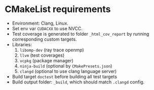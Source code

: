 # CMakeList requirements

- Environment: Clang, Linux.
- Set env var `CUDACXX` to use NVCC.
- Test coverage is generated to folder `_html_cov_report` by running corresponding custom targets.
- Libraries: 
    1. `libomp-dev` (ray trace openmp) 
    1. `llvm` (test coverages)
    1. `vcpkg` (package manager)
    1. `ninja-build` (optional by `CMakePresets.json`)
    1. `clangd` (optional to use clang language server)
- Build target `doctest` before building all test targets
- Build output folder: `_build`, which should match `.clangd` config. 